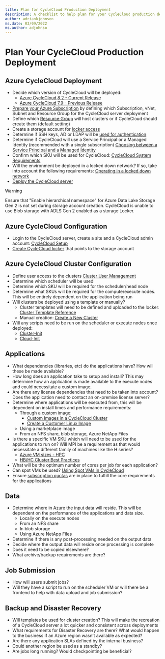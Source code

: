 ```yaml
---
title: Plan for CycleCloud Production Deployment
description: A checklist to help plan for your CycleCloud production deployment
author: adriankjohnson
ms.date: 03/09/2022
ms.author: adjohnso
---
```


# Plan Your CycleCloud Production Deployment

## Azure CycleCloud Deployment

* Decide which version of CycleCloud will be deployed:
  * [Azure CycleCloud 8.2 - Current Release](../release-notes.md)
  * [Azure CycleCloud 7.9 - Previous Release](../release-notes-previous.md)
* [Prepare your Azure Subscription](./configuration.md) by defining which Subscription, vNet, Subnet and Resource Group for the CycleCloud server deployment
* Define which [Resource Group](/azure/azure-resource-manager/management/manage-resource-groups-portal) will host clusters or if CycleCloud should create them (default setting)
* Create a storage account for [locker access](./storage-blobs.md)
* Determine if SSH keys, AD or LDAP will be [used for authentication](./user-access.md)
* Determine if CycleCloud will use a Service Principal or a Managed Identity (recommended with a single subscription) [Choosing between a Service Principal and a Managed Identity](./service-principals.md#using-service-principal)
* Confirm which SKU will be used for CycleCloud: [CycleCloud System Requirements](./install-manual.md#system-requirements)
* Will the environment be deployed in a locked down network? If so, take into account the following requirements: [Operating in a locked down network](./running-in-locked-down-network.md)
* [Deploy the CycleCloud server](../qs-install-marketplace.md)

> [!WARNING]
> Ensure that "Enable hierarchical namespace" for Azure Data Lake Storage Gen 2 is not set during storage account creation.
> CycleCloud is unable to use Blob storage with ADLS Gen 2 enabled as a storage Locker.

## Azure CycleCloud Configuration

* Login to the CycleCloud server, create a site and a CycleCloud admin account: [CycleCloud Setup](../qs-install-marketplace.md#log-into-the-cyclecloud-application-server)
* [Create CycleCloud locker](./storage-blobs.md#lockers) that points to the storage account

## Azure CycleCloud Cluster Configuration

* Define user access to the clusters [Cluster User Management](./user-access.md)
* Determine which scheduler will be used
* Determine which SKU will be required for the scheduler/head node
* Determine what SKUs will be required for the compute/execute nodes. This will be entirely dependent on the application being run
* Will clusters be deployed using a template or manually?
  * Cluster templates will need to be defined and uploaded to the locker: [Cluster Template Reference](../cluster-references/cluster-reference.md)
  * Manual creation: [Create a New Cluster](./create-cluster.md)
* Will any scripts need to be run on the scheduler or execute nodes once deployed:
  * [Cluster-Init](../cluster-references/cluster-init-reference.md)
  * [Cloud-Init](./cloud-init.md)

## Applications

* What dependencies (libraries, etc) do the applications have? How will these be made available?
* How long does an application take to setup and install? This may determine how an application is made available to the execute nodes and could necessitate a custom image.
* Are there any license dependencies that need to be taken into account? Does the application need to contact an on-premise license server?
* Determine where applications will be executed from, this will be dependent on install times and performance requirements:
  * Through a custom image:
    * [Custom Images in a CycleCloud Cluster](./create-custom-image.md)
    * [Create a Customer Linux Image](/azure/virtual-machines/linux/tutorial-custom-images)
  * Using a marketplace image
  * From an NFS share, blob storage, Azure NetApp Files
* Is there a specific VM SKU which will need to be used for the applications to run on? Will MPI be a requirement as that would necessitate a different family of machines like the H series?
  * [Azure VM sizes - HPC](/azure/virtual-machines/sizes-hpc)
  * [HB/HC Cluster Best Practices](./hb-hc-best-practices.md)
* What will be the optimum number of cores per job for each application?
* Can spot VMs be used? [Using Spot VMs in CycleCloud](./use-spot-instances.md)
* Ensure [subscription quotas](/azure/azure-resource-manager/management/azure-subscription-service-limits) are in place to fulfill the core requirements for the applications

## Data

* Determine where in Azure the input data will reside. This will be dependent on the performance of the applications and data size.  
  * Locally on the execute nodes
  * From an NFS share
  * In blob storage
  * Using Azure NetApp Files
* Determine if there is any post-processing needed on the output data
* Decide where the output data will reside once processing is complete
* Does it need to be copied elsewhere?
* What archive/backup requirements are there?

## Job Submission

* How will users submit jobs?
* Will they have a script to run on the scheduler VM or will there be a frontend to help with data upload and job submission?

## Backup and Disaster Recovery

* Will templates be used for cluster creation? This will make the recreation of a CycleCloud server a lot quicker and consistent across deployments
* What requirements for Disaster Recovery are there? What would happen to the business if an Azure region wasn’t available as expected?
* Are there any application SLAs defined by the internal business?
* Could another region be used as a standby?
* Are jobs long running? Would checkpointing be beneficial?
